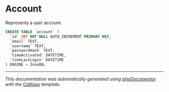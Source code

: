# Account

Represents a user account.

```sql
CREATE TABLE `account` (
  `id` INT NOT NULL AUTO_INCREMENT PRIMARY KEY,
  `email` TEXT,
  `username` TEXT,
  `passwordHash` TEXT,
  `timeActivated` DATETIME,
  `timeLastLogin` DATETIME
) ENGINE = InnoDB;
```

---

*This documentation was automatically generated using [phpDocumentor](http://www.phpdoc.org/) with the [Calliope](https://github.com/DaphneWebFramework/Calliope) template.*
